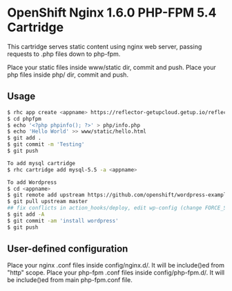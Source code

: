# OpenShift Nginx 1.6.0 PHP-FPM 5.4 Cartridge
This cartridge serves static content using nginx web server, passing requests to .php files down to php-fpm.

Place your static files inside www/static dir, commit and push.
Place your php files inside php/ dir, commit and push.

## Usage

```bash
$ rhc app create <appname> https://reflector-getupcloud.getup.io/reflect?github=ranib/openshift-nginx-php-fpm
$ cd phpfpm
$ echo '<?php phpinfo(); ?>' > php/info.php
$ echo 'Hello World' >> www/static/hello.html
$ git add .
$ git commit -m 'Testing'
$ git push

To add mysql cartridge
$ rhc cartridge add mysql-5.5 -a <appname>

To add Wordpress
$ cd <appname>
$ git remote add upstream https://github.com/openshift/wordpress-example
$ git pull upstream master
## fix conflicts in action_hooks/deploy, edit wp-config (change FORCE_SSL_ADMIN to false) then commit ##
$ git add -A
$ git commit -am 'install wordpress'
$ git push
```

## User-defined configuration

Place your nginx .conf files inside config/nginx.d/. It will be include()ed from "http" scope.
Place your php-fpm .conf files inside config/php-fpm.d/. It will be include()ed from main php-fpm.conf file.
